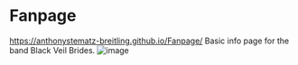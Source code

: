 # Fanpage
https://anthonystematz-breitling.github.io/Fanpage/
Basic info page for the band Black Veil Brides.
![image](https://user-images.githubusercontent.com/64037800/91513947-2cfc3800-e8ab-11ea-8bdb-55f1465e115d.png)
